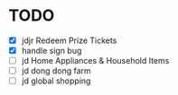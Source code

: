 # TODO
* [x] jdjr Redeem Prize Tickets
* [x] handle sign bug
* [ ] jd Home Appliances & Household Items
* [ ] jd dong dong farm
* [ ] jd global shopping